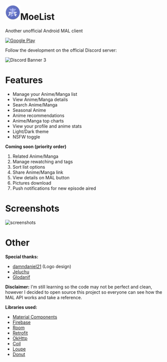 # ![app-icon](https://github.com/axiel7/MoeList/blob/master/app/src/main/res/mipmap-mdpi/ic_launcher_round.png)MoeList
Another unofficial Android MAL client

<a href="https://play.google.com/store/apps/details?id=com.axiel7.moelist" target="_blank"><img alt="Google Play" height="90" src="https://play.google.com/intl/en_US/badges/images/generic/en_badge_web_generic.png"/></a>

Follow the development on the official Discord server:

![Discord Banner 3](https://discordapp.com/api/guilds/741059285122940928/widget.png?style=banner3)

# Features
* Manage your Anime/Manga list
* View Anime/Manga details
* Search Anime/Manga
* Seasonal Anime
* Anime recommendations
* Anime/Manga top charts
* View your profile and anime stats
* Light/Dark theme
* NSFW toggle

**Coming soon (priority order)**
1. Related Anime/Manga
1. Manage rewatching and tags
1. Sort list options
1. Share Anime/Manga link
1. View details on MAL button
1. Pictures download
1. Push notifications for new episode aired

# Screenshots
![screenshots](https://user-images.githubusercontent.com/12379835/89934175-7b090e80-dc10-11ea-8ca7-de79a46cebd7.png)

# Other
**Special thanks:**
* [damndaniel21](https://github.com/damndaniel21) (Logo design)
* [Jeluchu](https://github.com/Jeluchu)
* [Glodanif](https://github.com/glodanif)

**Disclaimer:** I'm still learning so the code may not be perfect and clean, however I decided to open source this project so everyone can see how the MAL API works and take a reference.

**Libraries used:**
* [Material Components](https://github.com/material-components/material-components-android)
* [Firebase](https://github.com/firebase/firebase-android-sdk)
* [Room](https://developer.android.com/topic/libraries/architecture/room)
* [Retrofit](https://github.com/square/retrofit)
* [OkHttp](https://github.com/square/okhttp)
* [Coil](https://github.com/coil-kt/coil)
* [Loupe](https://github.com/igreenwood/loupe)
* [Donut](https://github.com/futuredapp/donut)
